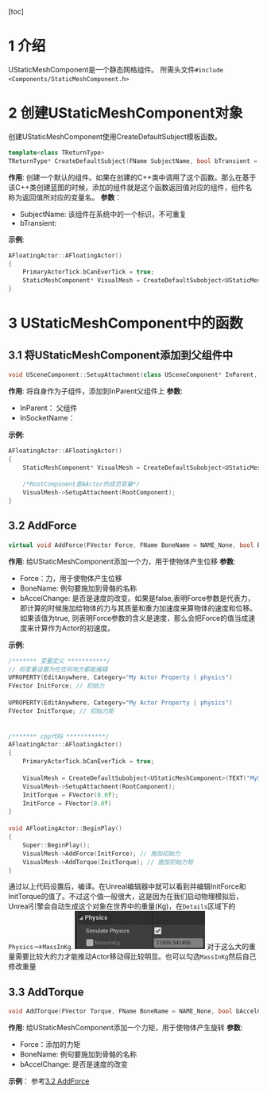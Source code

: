 [toc]
# 1 介绍
UStaticMeshComponent是一个静态网格组件。
所需头文件`#include <Components/StaticMeshComponent.h>`

# 2 创建UStaticMeshComponent对象
创建UStaticMeshComponent使用CreateDefaultSubject<UStaticMeshComponent>模板函数。
```c++
template<class TReturnType>
TReturnType* CreateDefaultSubject(FName SubjectName, bool bTransient = false);
```
**作用**: 创建一个默认的组件。如果在创建的C++类中调用了这个函数。那么在基于该C++类创建蓝图的时候，添加的组件就是这个函数返回值对应的组件，组件名称为返回值所对应的变量名。
**参数**：
- SubjectName: 该组件在系统中的一个标识，不可重复
- bTransient: 

**示例**:
```c++
AFloatingActor::AFloatingActor()
{
	PrimaryActorTick.bCanEverTick = true;
	StaticMeshComponent* VisualMesh = CreateDefaultSubobject<UStaticMeshComponent>(TEXT("MyStaticMesh"));
}
```
# 3 UStaticMeshComponent中的函数
## 3.1 将UStaticMeshComponent添加到父组件中
```c++
void USceneComponent::SetupAttachment(class USceneComponent* InParent, FName InSocketName = NAME_None);
```
**作用**: 将自身作为子组件，添加到InParent父组件上
**参数**:
- InParent： 父组件
- InSocketName： 

**示例**:
```c++
AFloatingActor::AFloatingActor()
{
    StaticMeshComponent* VisualMesh = CreateDefaultSubobject<UStaticMeshComponent>(TEXT("MyStaticMesh"));
    
    /*RootComponent是AActor的成员变量*/
    VisualMesh->SetupAttachment(RootComponent);
}
```

## 3.2 AddForce
```c++
virtual void AddForce(FVector Force, FName BoneName = NAME_None, bool bAccelChange = false);
```
**作用**: 给UStaticMeshComponent添加一个力，用于使物体产生位移
**参数**: 
- Force：力，用于使物体产生位移
- BoneName: 例句要施加到骨骼的名称
- bAccelChange: 是否是速度的改变。如果是false,表明Force参数是代表力，即计算的时候施加给物体的力与其质量和重力加速度来算物体的速度和位移。如果该值为true, 则表明Force参数的含义是速度，那么会把Force的值当成速度来计算作为Actor的初速度。

**示例**:
```c++
/******* 变量定义 ***********/
// 将变量设置为在任何地方都能编辑
UPROPERTY(EditAnywhere, Category="My Actor Property | physics")
FVector InitForce; // 初始力
 
UPROPERTY(EditAnywhere, Category="My Actor Property | physics")
FVector InitTorque; // 初始力矩


/******* cpp代码 ***********/
AFloatingActor::AFloatingActor()
{
	PrimaryActorTick.bCanEverTick = true;

	VisualMesh = CreateDefaultSubobject<UStaticMeshComponent>(TEXT("MyStaticMesh"));
	VisualMesh->SetupAttachment(RootComponent);
	InitTorque = FVector(0.0f);
	InitForce = FVector(0.0f)
}

void AFloatingActor::BeginPlay()
{
	Super::BeginPlay();
	VisualMesh->AddForce(InitForce); // 施加初始力
	VisualMesh->AddTorque(InitTorque); // 施加初始力矩
}
```

通过以上代码设置后，编译。在Unreal编辑器中就可以看到并编辑InitForce和InitTorque的值了。不过这个值一般很大，这是因为在我们启动物理模拟后，Unreal引擎会自动生成这个对象在世界中的重量(Kg)，在`Details`区域下的`Physics`-->`MassInKg`.
![](img/collision-6.png)
对于这么大的重量需要比较大的力才能推动Actor移动得比较明显。也可以勾选`MassInKg`然后自己修改重量

## 3.3 AddTorque
```c++
void AddTorque(FVector Torque, FName BoneName = NAME_None, bool bAccelChange = false);
```
**作用**: 给UStaticMeshComponent添加一个力矩，用于使物体产生旋转
**参数**: 
- Force：添加的力矩
- BoneName: 例句要施加到骨骼的名称
- bAccelChange: 是否是速度的改变

**示例**：
参考[3.2 AddForce](#32-addtorque)


